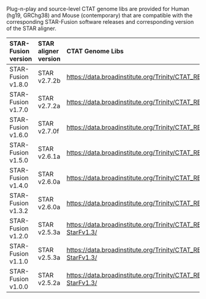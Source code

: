 
Plug-n-play and source-level CTAT genome libs are provided for Human (hg19, GRChg38) and Mouse (contemporary) that are compatible with the corresponding STAR-Fusion software releases and corresponding version of the STAR aligner.


| STAR-Fusion version|  STAR aligner version | CTAT Genome Libs |
|:-------------------|:----------------------|:-----------------|
| STAR-Fusion v1.8.0 | STAR v2.7.2b     | <https://data.broadinstitute.org/Trinity/CTAT_RESOURCE_LIB/__genome_libs_StarFv1.8/> |
| STAR-Fusion v1.7.0 | STAR v2.7.2a     | <https://data.broadinstitute.org/Trinity/CTAT_RESOURCE_LIB/__genome_libs_StarFv1.7/> |
| STAR-Fusion v1.6.0  | STAR v2.7.0f    | <https://data.broadinstitute.org/Trinity/CTAT_RESOURCE_LIB/__genome_libs_StarFv1.6/>           |
| STAR-Fusion v1.5.0  | STAR v2.6.1a    | <https://data.broadinstitute.org/Trinity/CTAT_RESOURCE_LIB/__genome_libs_StarFv1.3/> |
| STAR-Fusion v1.4.0  | STAR v2.6.0a    | <https://data.broadinstitute.org/Trinity/CTAT_RESOURCE_LIB/__genome_libs_StarFv1.3/> |
| STAR-Fusion v1.3.2  | STAR v2.6.0a    | <https://data.broadinstitute.org/Trinity/CTAT_RESOURCE_LIB/__genome_libs_StarFv1.3/> |
| STAR-Fusion v1.2.0  | STAR v2.5.3a    | <https://data.broadinstitute.org/Trinity/CTAT_RESOURCE_LIB/__genome_libs_pre-StarFv1.3/> |
| STAR-Fusion v1.1.0 | STAR v2.5.3a    | <https://data.broadinstitute.org/Trinity/CTAT_RESOURCE_LIB/__genome_libs_pre-StarFv1.3/> |
| STAR-Fusion v1.0.0 | STAR v2.5.2a    | <https://data.broadinstitute.org/Trinity/CTAT_RESOURCE_LIB/__genome_libs_pre-StarFv1.3/> |